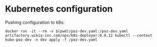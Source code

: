 Kubernetes configuration
===

Pushing configuration to k8s:

```
docker run -it --rm -v $(pwd)/poz-dev.yaml:/poz-dev.yaml artifactory.wikia-inc.com/ops/k8s-deployer:0.0.12 kubectl --context kube-poz-dev -n dev apply -f /poz-dev.yaml
```

